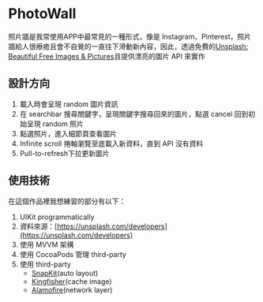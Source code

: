 # PhotoWall

照片牆是我常使用APP中最常見的一種形式，像是 Instagram、Pinterest，照片牆給人很療癒且會不自覺的一直往下滑動新內容，因此，透過免費的[Unsplash: Beautiful Free Images & Pictures](https://unsplash.com/)且提供漂亮的圖片 API 來實作

## 設計方向

1. 載入時會呈現 random 圖片資訊
2. 在 searchbar 搜尋關鍵字，呈現關鍵字搜尋回來的圖片，點選 cancel 回到初始呈現 random 照片
3. 點選照片，進入細節頁查看圖片
4. Infinite scroll 捲軸瀏覽至底載入新資料，直到 API 沒有資料
5. Pull-to-refresh下拉更新圖片

## 使用技術

在這個作品裡我想練習的部分有以下：
1. UIKit programmatically
2. 資料來源：[https://unsplash.com/developers](https://unsplash.com/developers)
3. 使用 MVVM 架構
4. 使用 CocoaPods 管理 third-party
5. 使用 third-party
    * [SnapKit](https://github.com/SnapKit/SnapKit)(auto layout)   
    * [Kingfisher](https://github.com/onevcat/Kingfisher)(cache image)
    * [Alamofire](https://github.com/Alamofire/Alamofire)(network layer)

